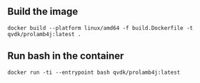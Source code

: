 ## Build the image

```
docker build --platform linux/amd64 -f build.Dockerfile -t qvdk/prolamb4j:latest .
```

## Run bash in the container

```
docker run -ti --entrypoint bash qvdk/prolamb4j:latest
```

